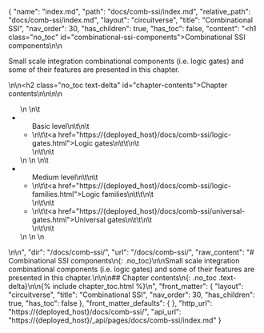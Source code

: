{
  "name": "index.md",
  "path": "docs/comb-ssi/index.md",
  "relative_path": "docs/comb-ssi/index.md",
  "layout": "circuitverse",
  "title": "Combinational SSI",
  "nav_order": 30,
  "has_children": true,
  "has_toc": false,
  "content": "<h1 class=\"no_toc\" id=\"combinational-ssi-components\">Combinational SSI components</h1>\n\n<p>Small scale integration combinational components (i.e. logic gates) and some of their features are presented in this chapter.</p>\n\n<h2 class=\"no_toc text-delta\" id=\"chapter-contents\">Chapter contents</h2>\n\n<!-- -*- engine:django -*- -->\n\n<ul>\n    \n\t<li><ul>Basic level\n\t\n\t    <li>\n\t\t<a href=\"https://{deployed_host}/docs/comb-ssi/logic-gates.html\">Logic gates</a>\n\t\t\n\t    </li>\n\t\n\t</ul></li>\n    \n    \n\t<li><ul>Medium level\n\t\n\t    <li>\n\t\t<a href=\"https://{deployed_host}/docs/comb-ssi/logic-families.html\">Logic families</a>\n\t\t\n\t    </li>\n\t\n\t    <li>\n\t\t<a href=\"https://{deployed_host}/docs/comb-ssi/universal-gates.html\">Universal gates</a>\n\t\t\n\t    </li>\n\t\n\t</ul></li>\n    \n    \n</ul>\n\n",
  "dir": "/docs/comb-ssi/",
  "url": "/docs/comb-ssi/",
  "raw_content": "# Combinational SSI components\n{: .no_toc}\n\nSmall scale integration combinational components (i.e. logic gates) and some of their features are presented in this chapter.\n\n\n## Chapter contents\n{: .no_toc .text-delta}\n\n{% include chapter_toc.html %}\n",
  "front_matter": {
    "layout": "circuitverse",
    "title": "Combinational SSI",
    "nav_order": 30,
    "has_children": true,
    "has_toc": false
  },
  "front_matter_defaults": {
  },
  "http_url": "https://{deployed_host}/docs/comb-ssi/",
  "api_url": "https://{deployed_host}/_api/pages/docs/comb-ssi/index.md"
}